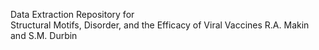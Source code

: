 Data Extraction Repository for \
Structural Motifs, Disorder, and the Efficacy of Viral Vaccines
R.A. Makin and S.M. Durbin
